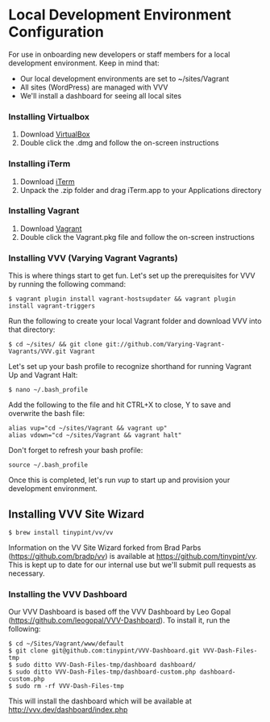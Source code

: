# Local Development Environment Configuration

For use in onboarding new developers or staff members for a local development environment. Keep in mind that:

  - Our local development environments are set to ~/sites/Vagrant
  - All sites (WordPress) are managed with VVV
  - We'll install a dashboard for seeing all local sites

### Installing Virtualbox
1. Download [VirtualBox]
2. Double click the .dmg and follow the on-screen instructions

### Installing iTerm
1. Download [iTerm]
2. Unpack the .zip folder and drag iTerm.app to your Applications directory

### Installing Vagrant
1. Download [Vagrant]
2. Double click the Vagrant.pkg file and follow the on-screen instructions

### Installing VVV (Varying Vagrant Vagrants)
This is where things start to get fun. Let's set up the prerequisites for VVV by running the following command:

    $ vagrant plugin install vagrant-hostsupdater && vagrant plugin install vagrant-triggers

Run the following to create your local Vagrant folder and download VVV into that directory:

    $ cd ~/sites/ && git clone git://github.com/Varying-Vagrant-Vagrants/VVV.git Vagrant
    
Let's set up your bash profile to recognize shorthand for running Vagrant Up and Vagrant Halt:

    $ nano ~/.bash_profile
    
Add the following to the file and hit CTRL+X to close, Y to save and overwrite the bash file:

    alias vup="cd ~/sites/Vagrant && vagrant up"
    alias vdown="cd ~/sites/Vagrant && vagrant halt"

Don't forget to refresh your bash profile:

    source ~/.bash_profile
    
Once this is completed, let's run *vup* to start up and provision your development environment.

## Installing VVV Site Wizard

    $ brew install tinypint/vv/vv

Information on the VV Site Wizard forked from Brad Parbs (https://github.com/bradp/vv) is available at https://github.com/tinypint/vv. This is kept up to date for our internal use but we'll submit pull requests as necessary.

### Installing the VVV Dashboard

Our VVV Dashboard is based off the VVV Dashboard by Leo Gopal (https://github.com/leogopal/VVV-Dashboard). To install it, run the following:

    $ cd ~/Sites/Vagrant/www/default
    $ git clone git@github.com:tinypint/VVV-Dashboard.git VVV-Dash-Files-tmp
    $ sudo ditto VVV-Dash-Files-tmp/dashboard dashboard/
    $ sudo ditto VVV-Dash-Files-tmp/dashboard-custom.php dashboard-custom.php
    $ sudo rm -rf VVV-Dash-Files-tmp
    
This will install the dashboard which will be available at http://vvv.dev/dashboard/index.php

[VirtualBox]:http://download.virtualbox.org/virtualbox/4.3.22/VirtualBox-4.3.22-98236-OSX.dmg
[iTerm]: https://iterm2.com/downloads/stable/iTerm2_v2_0.zip
[Vagrant]: https://dl.bintray.com/mitchellh/vagrant/vagrant_1.7.2.dmg
